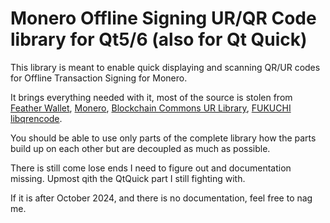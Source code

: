 # Monero Offline Signing UR/QR Code library for Qt5/6 (also for Qt Quick)

This library is meant to enable quick displaying and
scanning QR/UR codes for Offline Transaction Signing for Monero.

It brings everything needed with it, most of the source
is stolen from [Feather Wallet](https://featherwallet.org),
[Monero](https://getmonero.org), [Blockchain Commons UR Library](https://github.com/BlockchainCommons/bc-ur),
[FUKUCHI libqrencode](https://fukuchi.org/works/qrencode/).

You should be able to use only parts of the complete library how
the parts build up on each other but are decoupled as much as possible.

There is still come lose ends I need to figure out and documentation missing.
Upmost qith the QtQuick part I still fighting with.

If it is after October 2024, and there is no documentation, feel free to
nag me.
